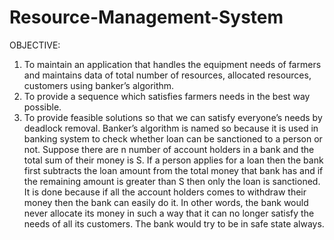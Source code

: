 # Resource-Management-System
OBJECTIVE:
1. To maintain an application that
handles the equipment needs of
farmers and maintains data of total
number of resources, allocated
resources, customers using banker’s
algorithm.
2. To provide a sequence which satisfies
farmers needs in the best way
possible.
3. To provide feasible solutions so that
we can satisfy everyone’s needs by
deadlock removal.
Banker’s algorithm is named so because it
is used in banking system to check
whether loan can be sanctioned to a
person or not. Suppose there are n
number of account holders in a bank and
the total sum of their money is S. If a
person applies for a loan then the bank
first subtracts the loan amount from the
total money that bank has and if the
remaining amount is greater than S then
only the loan is sanctioned. It is done
because if all the account holders comes
to withdraw their money then the bank
can easily do it.
In other words, the bank would never
allocate its money in such a way that it
can no longer satisfy the needs of all its
customers. The bank would try to be in
safe state always.
